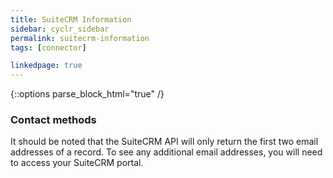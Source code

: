 ```yaml
---
title: SuiteCRM Information
sidebar: cyclr_sidebar
permalink: suitecrm-information
tags: [connector]

linkedpage: true
---
```

{::options parse_block_html="true" /}
<section class="card">

### Contact methods

It should be noted that the SuiteCRM API will only return the first two email addresses of a record.  To see any additional email addresses, you will need to access your SuiteCRM portal.

</section>
